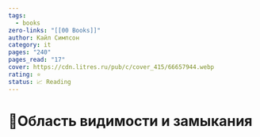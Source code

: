 ```yaml
---
tags:
  - books
zero-links: "[[00 Books]]"
author: Кайл Симпсон
category: it
pages: "240"
pages_read: "17"
cover: https://cdn.litres.ru/pub/c/cover_415/66657944.webp
rating: ⭐
status: 📈 Reading
---
```

# 📔Область видимости и замыкания